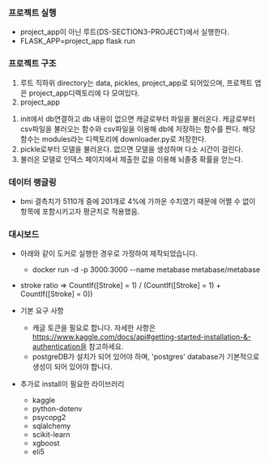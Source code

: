 ### 프로젝트 실행
  - project_app이 아닌 루트(DS-SECTION3-PROJECT)에서 실행한다.
  - FLASK_APP=project_app flask run


### 프로젝트 구조

1. 루트 직하위 directory는 data, pickles, project_app로 되어있으며, 프로젝트 앱은 project_app디렉토리에 다 모여있다.
2. project_app
  1) init에서 db연결하고 db 내용이 없으면 캐글로부터 파일을 불러온다. 캐글로부터 csv파일을 불러오는 함수와 csv파일을 이용해 db에 저장하는 함수를 짠다. 해당 함수는 modules라는 디렉토리에 downloader.py로 저장한다.
  2) pickle로부터 모델을 불러온다. 없으면 모델을 생성하며 다소 시간이 걸린다.
  3) 불러온 모델로 인덱스 페이지에서 제출한 값을 이용해 뇌졸중 확률을 얻는다.


### 데이터 랭글링
- bmi 결측치가 5110개 중에 201개로 4%에 가까운 수치였기 때문에 어쩔 수 없이 항목에 포함시키고자 평균치로 적용했음.

### 대시보드
- 아래와 같이 도커로 실행한 경우로 가정하여 제작되었습니다.
  - docker run -d -p 3000:3000 --name metabase metabase/metabase
- stroke ratio => CountIf([Stroke] = 1) / (CountIf([Stroke] = 1) + CountIf([Stroke] = 0))


- 기본 요구 사항
  - 캐글 토큰을 필요로 합니다. 자세한 사항은 https://www.kaggle.com/docs/api#getting-started-installation-&-authentication을 참고하세요.
  - postgreDB가 설치가 되어 있어야 하며, 'postgres' database가 기본적으로 생성이 되어 있어야 합니다.

- 추가로 install이 필요한 라이브러리
  - kaggle
  - python-dotenv
  - psycopg2
  - sqlalchemy
  - scikit-learn
  - xgboost
  - eli5